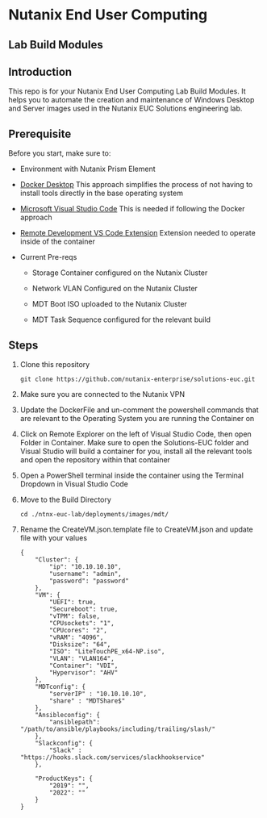 # Nutanix End User Computing 
## Lab Build Modules

## Introduction
This repo is for your Nutanix End User Computing Lab Build Modules. It helps you to automate the creation and maintenance of Windows Desktop and Server images used in the Nutanix EUC Solutions engineering lab.

## Prerequisite
Before you start, make sure to:

* Environment with Nutanix Prism Element

* [Docker Desktop](https://www.docker.com/products/docker-desktop/) This approach simplifies the process of not having to install tools directly in the base operating system

* [Microsoft Visual Studio Code](https://code.visualstudio.com/) This is needed if following the Docker approach

* [Remote Development VS Code Extension](https://marketplace.visualstudio.com/items?itemName=ms-vscode-remote.vscode-remote-extensionpack) Extension needed to operate inside of the container

* Current Pre-reqs

    * Storage Container configured on the Nutanix Cluster

    * Network VLAN Configured on the Nutanix Cluster

    * MDT Boot ISO uploaded to the Nutanix Cluster

    * MDT Task Sequence configured for the relevant build

## Steps

1. Clone this repository

    ```
    git clone https://github.com/nutanix-enterprise/solutions-euc.git
    ```

1. Make sure you are connected to the Nutanix VPN

1. Update the DockerFile and un-comment the powershell commands that are relevant to the Operating System you are running the Container on

1. Click on Remote Explorer on the left of Visual Studio Code, then open Folder in Container. Make sure to open the Solutions-EUC folder and Visual Studio will build a container for you, install all the relevant tools and open the repository within that container

1. Open a PowerShell terminal inside the container using the Terminal Dropdown in Visual Studio Code

1. Move to the Build Directory

    ```
    cd ./ntnx-euc-lab/deployments/images/mdt/
    ```

1. Rename the CreateVM.json.template file to CreateVM.json and update file with your values

    ```
    {
        "Cluster": {
            "ip": "10.10.10.10",
            "username": "admin",
            "password": "password"
        },
        "VM": {
            "UEFI": true,
            "Secureboot": true,
            "vTPM": false,
            "CPUsockets": "1",
            "CPUcores": "2",
            "vRAM": "4096",
            "Disksize": "64",
            "ISO": "LiteTouchPE_x64-NP.iso", 
            "VLAN": "VLAN164",
            "Container": "VDI",
            "Hypervisor": "AHV"
        },
        "MDTconfig": {
            "serverIP" : "10.10.10.10",
            "share" : "MDTShare$"
        },
        "Ansibleconfig": {
            "ansiblepath": "/path/to/ansible/playbooks/including/trailing/slash/"
        },
        "Slackconfig": {
            "Slack" : "https://hooks.slack.com/services/slackhookservice"
        },
        
        "ProductKeys": {
            "2019": "",
            "2022": ""
        }
    }
    ```

